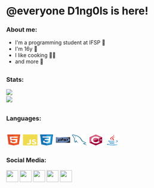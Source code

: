 # @everyone D1ng0ls is here!

### About me:
- I'm a programming student at IFSP 🏫
- I'm 16y 👶
- I like cooking 👨‍🍳
- and more 🤔

##
### Stats:
<div>
  <img height="180em" src="https://github-readme-stats.vercel.app/api?username=D1ng0ls&show_icons=true&theme=dark&include_all_commits=true&count_private=true"/><br>
  <img height="180em" src="https://github-readme-stats.vercel.app/api/top-langs/?username=D1ng0ls&layout=compact&langs_count=16&theme=dark"/>
</div>

##
### Languages:
<div style="display: inline_block"><br>
  <img align="center" height="30" width="40" src="https://raw.githubusercontent.com/devicons/devicon/master/icons/html5/html5-original.svg">
  <img align="center" height="30" width="40" src="https://raw.githubusercontent.com/devicons/devicon/master/icons/javascript/javascript-plain.svg">
  <img align="center" height="30" width="40" src="https://raw.githubusercontent.com/devicons/devicon/master/icons/css3/css3-original.svg">
  <img align="center" height="30" width="40" src="https://raw.githubusercontent.com/devicons/devicon/master/icons/php/php-original.svg">
  <img align="center" height="30" width="40" src="https://raw.githubusercontent.com/devicons/devicon/master/icons/mysql/mysql-original.svg">
  <img align="center" height="30" width="40" src="https://raw.githubusercontent.com/devicons/devicon/master/icons/cplusplus/cplusplus-original.svg">
  <img align="center" height="30" width="40" src="https://raw.githubusercontent.com/devicons/devicon/master/icons/java/java-original.svg">
</div>

##
### Social Media:
<div>
  <a href="https://twitter.com/D1ng0ls" target="_blank"><img height="32" width="32" src="https://cdn-icons.flaticon.com/png/512/4494/premium/4494477.png?token=exp=1651455433~hmac=41c0632c8b1c46c58f93eb6b3bf28e24" target="_blank"></a>
  <a href="https://instagram.com/D1ng0ls" target="_blank"><img height="32" width="32" src="https://cdn-icons.flaticon.com/png/512/4494/premium/4494488.png?token=exp=1651455048~hmac=bd4a54c51ea7d63898873c9337908af8" target="_blank"></a>
  <a href="https://www.youtube.com/D1ng0ls" target="_blank"><img height="32" width="32" src="https://cdn-icons.flaticon.com/png/512/4494/premium/4494485.png?token=exp=1651455220~hmac=a2dbbb2ff96ef7eb92f54b2b592ca046" target="_blank"></a>
 	<a href="https://www.twitch.tv/D1ng0ls" target="_blank"><img height="32" width="32" src="https://cdn-icons.flaticon.com/png/512/4494/premium/4494567.png?token=exp=1651455244~hmac=35baf3e683b12599d0bf5342051250e3" target="_blank"></a>
  <a href="https://www.reddit.com/user/D1ng0ls" target="_blank"><img height="32" width="32" src="https://cdn-icons.flaticon.com/png/512/4494/premium/4494500.png?token=exp=1651455317~hmac=1d3583806f5357d71667130743928b2a" target="_blank"></a>
</div>

